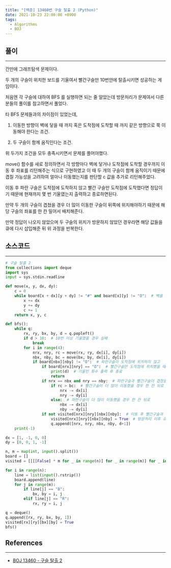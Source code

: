 ```yaml
---
title: "[백준] 13460번 구슬 탈출 2 (Python)"
date: 2021-10-23 22:00:00 +0900
tags:
  - Algorithms
  - BOJ
---
```


## 풀이

---

간만에 그래프탐색 문제이다.

두 개의 구슬이 위치한 보드를 기울여서 빨간구슬만 10번안에 탈출시키면 성공하는 게임이다.

처음엔 각 구슬에 대하여 BFS 를 실행하면 되는 줄 알았는데 방문처리가 문제여서 다른분들의 풀이를 참고하면서 풀었다.

타 BFS 문제들과의 차이점이 있었는데,

1. 이동한 방향이 벽에 닿을 때 까지 혹은 도착점에 도착할 때 까지 같은 방향으로 쭉 이동해야 한다는 조건.

2. 두 구슬이 함께 움직인다는 조건.

위 두가지 조건을 모두 충족시키면서 문제를 풀어야했다.

move() 함수를 새로 정의하면서 각 방향마다 벽에 닿거나 도착점에 도착할 경우까지 이동 후 좌표를 리턴해주는 식으로 구현하였고 이 때 두 개의 구슬이 함께 움직이기 때문에 겹칠 가능성을 고려하여 얼마나 이동했는지를 판단할 c 값을 추가로 리턴해주었다.

이동 후 파란 구슬은 도착점에 도착하지 않고 빨간 구슬만 도착점에 도착했다면 정답이기 때문에 현재까지 몇 번 기울였는지 출력하고 종료하면된다.

만약 두 개의 구슬이 겹쳤을 경우 더 많이 이동한 구슬이 뒤쪽에 위치해야하기 때문에 해당 구슬의 좌표를 한 칸 밀어서 배치해준다.

만약 정답이 나오지 않았으며 두 구슬의 위치가 방문하지 않았던 경우라면 해당 값들을 큐에 다시 삽입해준 뒤 위 과정을 반복한다.

## 소스코드

---

```python
# 구슬 탈출 2
from collections import deque
import sys
input = sys.stdin.readline

def move(x, y, dx, dy):
    c = 0
    while board[x + dx][y + dy] != "#" and board[x][y] != "O":  # 벽을 만나거나 도착점에 도착할 때 까지
        x += dx
        y += dy
        c += 1
    return x, y, c

def bfs():
    while q:
        rx, ry, bx, by, d = q.popleft()
        if d > 10:  # 10번 이상 기울였을 경우 실패
            break
        for i in range(4):
            nrx, nry, rc = move(rx, ry, dx[i], dy[i])
            nbx, nby, bc = move(bx, by, dx[i], dy[i])
            if board[nbx][nby] != "O":  # 파란구슬이 도착점에 위치하지 않고
                if board[nrx][nry] == "O":  # 빨간구슬만 도착점에 위치했을 때
                    print(d)  # 기울인 횟수 출력 후 종료
                    return
                if nrx == nbx and nry == nby:  # 파란구슬과 빨간구슬이 겹쳤을 경우
                    if rc > bc:  # 빨간구슬이 더 많이 이동했을 경우 한 칸 뒤로
                        nrx -= dx[i]
                        nry -= dy[i]
                    else:  # 파란구슬이 더 많이 이동했을 경우 한 칸 뒤로
                        nbx -= dx[i]
                        nby -= dy[i]
                if not visited[nrx][nry][nbx][nby]:  # 이동 후 빨간구슬과 파란구슬의 위치가 아직 한 번도 위치해보지않았던 위치라면
                    visited[nrx][nry][nbx][nby] = True  # 방문처리 이후 큐에 삽입
                    q.append([nrx, nry, nbx, nby, d+1])
    print(-1)

dx = [1, -1, 0, 0]
dy = [0, 0, 1, -1]

n, m = map(int, input().split())
board = []
visited = [[[[False] * m for _ in range(n)] for _ in range(m)] for _ in range(n)]  # 빨간구슬과 파란구슬의 좌표에 대한 방문좌표 선언

for i in range(n):
    line = list(input().rstrip())
    board.append(line)
    for j in range(m):
        if line[j] == "B":
            bx, by = i, j
        elif line[j] == "R":
            rx, ry = i, j

q = deque()
q.append([rx, ry, bx, by, 1])
visited[rx][ry][bx][by] = True
bfs()
```

## References

---

- [BOJ 13460 - 구슬 탈출 2](https://www.acmicpc.net/problem/13460)
